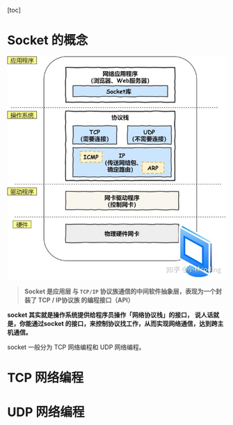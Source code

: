 [toc]





# Socket 的概念





![socket模型](../../pics/http/socket模型.jpg)



> **Socket 是应用层 与 `TCP/IP` 协议族通信的中间软件抽象层，表现为一个封装了 TCP / IP协议族 的编程接口（API）**



**socket 其实就是操作系统提供给程序员操作「网络协议栈」的接口，**
**说人话就是，你能通过socket 的接口，来控制协议找工作，从而实现网络通信，达到跨主机通信。**



socket 一般分为 TCP 网络编程和 UDP 网络编程。


# TCP 网络编程


# UDP 网络编程